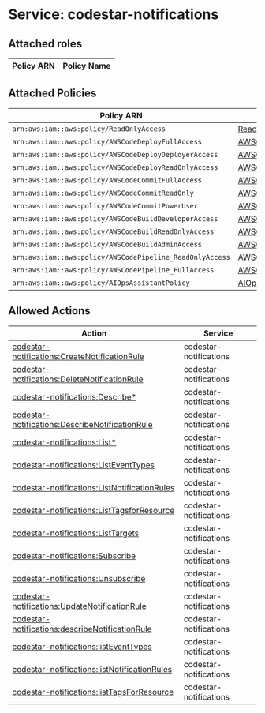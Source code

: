 # Service: codestar-notifications

## Attached roles

| Policy ARN | Policy Name |
|------------|-------------|
## Attached Policies

| Policy ARN | Policy Name |
|------------|-------------|
| `arn:aws:iam::aws:policy/ReadOnlyAccess` | [ReadOnlyAccess](../policies.md#readonlyaccess) |
| `arn:aws:iam::aws:policy/AWSCodeDeployFullAccess` | [AWSCodeDeployFullAccess](../policies.md#awscodedeployfullaccess) |
| `arn:aws:iam::aws:policy/AWSCodeDeployDeployerAccess` | [AWSCodeDeployDeployerAccess](../policies.md#awscodedeploydeployeraccess) |
| `arn:aws:iam::aws:policy/AWSCodeDeployReadOnlyAccess` | [AWSCodeDeployReadOnlyAccess](../policies.md#awscodedeployreadonlyaccess) |
| `arn:aws:iam::aws:policy/AWSCodeCommitFullAccess` | [AWSCodeCommitFullAccess](../policies.md#awscodecommitfullaccess) |
| `arn:aws:iam::aws:policy/AWSCodeCommitReadOnly` | [AWSCodeCommitReadOnly](../policies.md#awscodecommitreadonly) |
| `arn:aws:iam::aws:policy/AWSCodeCommitPowerUser` | [AWSCodeCommitPowerUser](../policies.md#awscodecommitpoweruser) |
| `arn:aws:iam::aws:policy/AWSCodeBuildDeveloperAccess` | [AWSCodeBuildDeveloperAccess](../policies.md#awscodebuilddeveloperaccess) |
| `arn:aws:iam::aws:policy/AWSCodeBuildReadOnlyAccess` | [AWSCodeBuildReadOnlyAccess](../policies.md#awscodebuildreadonlyaccess) |
| `arn:aws:iam::aws:policy/AWSCodeBuildAdminAccess` | [AWSCodeBuildAdminAccess](../policies.md#awscodebuildadminaccess) |
| `arn:aws:iam::aws:policy/AWSCodePipeline_ReadOnlyAccess` | [AWSCodePipeline_ReadOnlyAccess](../policies.md#awscodepipeline_readonlyaccess) |
| `arn:aws:iam::aws:policy/AWSCodePipeline_FullAccess` | [AWSCodePipeline_FullAccess](../policies.md#awscodepipeline_fullaccess) |
| `arn:aws:iam::aws:policy/AIOpsAssistantPolicy` | [AIOpsAssistantPolicy](../policies.md#aiopsassistantpolicy) |

## Allowed Actions

| Action | Service |
|--------|---------|
| [codestar-notifications:CreateNotificationRule](../actions.md#codestar-notifications:createnotificationrule) | codestar-notifications |
| [codestar-notifications:DeleteNotificationRule](../actions.md#codestar-notifications:deletenotificationrule) | codestar-notifications |
| [codestar-notifications:Describe*](../actions.md#codestar-notifications:describeall) | codestar-notifications |
| [codestar-notifications:DescribeNotificationRule](../actions.md#codestar-notifications:describenotificationrule) | codestar-notifications |
| [codestar-notifications:List*](../actions.md#codestar-notifications:listall) | codestar-notifications |
| [codestar-notifications:ListEventTypes](../actions.md#codestar-notifications:listeventtypes) | codestar-notifications |
| [codestar-notifications:ListNotificationRules](../actions.md#codestar-notifications:listnotificationrules) | codestar-notifications |
| [codestar-notifications:ListTagsforResource](../actions.md#codestar-notifications:listtagsforresource) | codestar-notifications |
| [codestar-notifications:ListTargets](../actions.md#codestar-notifications:listtargets) | codestar-notifications |
| [codestar-notifications:Subscribe](../actions.md#codestar-notifications:subscribe) | codestar-notifications |
| [codestar-notifications:Unsubscribe](../actions.md#codestar-notifications:unsubscribe) | codestar-notifications |
| [codestar-notifications:UpdateNotificationRule](../actions.md#codestar-notifications:updatenotificationrule) | codestar-notifications |
| [codestar-notifications:describeNotificationRule](../actions.md#codestar-notifications:describenotificationrule) | codestar-notifications |
| [codestar-notifications:listEventTypes](../actions.md#codestar-notifications:listeventtypes) | codestar-notifications |
| [codestar-notifications:listNotificationRules](../actions.md#codestar-notifications:listnotificationrules) | codestar-notifications |
| [codestar-notifications:listTagsForResource](../actions.md#codestar-notifications:listtagsforresource) | codestar-notifications |
